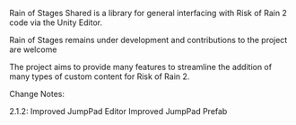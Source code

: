 Rain of Stages Shared is a library for general interfacing with Risk of Rain 2 code via the Unity Editor.

Rain of Stages remains under development and contributions to the project are welcome

The project aims to provide many features to streamline the addition of many types of custom content for Risk of Rain 2.

Change Notes:

2.1.2:
   Improved JumpPad Editor
   Improved JumpPad Prefab